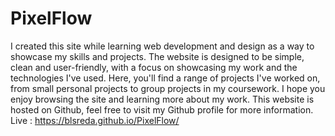# PixelFlow
I created this site while learning web development and design as a way to showcase my skills and projects. The website is designed to be simple, clean and user-friendly, with a focus on showcasing my work and the technologies I've used. Here, you'll find a range of projects I've worked on, from small personal projects to group projects in my coursework. I hope you enjoy browsing the site and learning more about my work. This website is hosted on Github, feel free to visit my Github profile for more information.
Live :  https://blsreda.github.io/PixelFlow/
